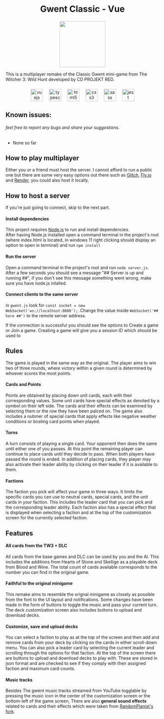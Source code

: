 <h1 align="center">Gwent Classic - Vue</h1>

###

<div align="center">
  <img height="150" src="https://user-images.githubusercontent.com/26311830/116256903-f1599b00-a7b6-11eb-84a1-16dcb5c9bfc6.jpg"  />
</div>

This is a multiplayer remake of the Classic Gwent mini-game from The Witcher 3: Wild Hunt developed by CD PROJEKT RED.

###

<div align="center">
  <img src="https://cdn.jsdelivr.net/gh/devicons/devicon/icons/vuejs/vuejs-original.svg" height="40" alt="vuejs logo"  />
  <img width="12" />
  <img src="https://cdn.jsdelivr.net/gh/devicons/devicon/icons/typescript/typescript-original.svg" height="40" alt="typescript logo"  />
  <img width="12" />
  <img src="https://cdn.jsdelivr.net/gh/devicons/devicon/icons/html5/html5-original.svg" height="40" alt="html5 logo"  />
  <img width="12" />
  <img src="https://cdn.jsdelivr.net/gh/devicons/devicon/icons/css3/css3-original.svg" height="40" alt="css3 logo"  />
  <img width="12" />
  <img src="https://cdn.jsdelivr.net/gh/devicons/devicon/icons/sass/sass-original.svg" height="40" alt="sass logo"  />
  <img width="12" />
  <img src="https://cdn.jsdelivr.net/gh/devicons/devicon/icons/jest/jest-plain.svg" height="40" alt="jest logo"  />
</div>

###

## Known issues:

###### feel free to report any bugs and share your suggestions.

<ul>
  <li>None so far</li>
</ul>

## How to play multiplayer

Either you or a friend must host the server. I cannot afford to run a public one but there are some very easy options out there such as [Glitch](https://glitch.com), [Fly.io](https://fly.io/docs/js/) and [Render](https://render.com/), you could also host it locally.

## How to host a server

If you're just going to connect, skip to the next part.

#### Install dependencies

This project requires [Node.js](https://nodejs.org/en/download) to run and install dependencies.<br> After having Node.js installed open a command terminal in the project's root (where index.html is located, in windows 11 right clicking should display an option to open in terminal) and run `npm install`

#### Run the server

Open a command terminal in the project's root and run `node server.js`. After a few seconds you should see a message "## Server is up and running ##", if you don't see this message something went wrong, make sure you have node.js intalled.

#### Connect clients to the same server

in `gwent.js` look for `const socket = new WebSocket('ws://localhost:8080');`. Change the value inside `WebSocket('## here ##')` to the remote server address.

If the connection is successful you should see the options to Create a game or Join a game. Creating a game will give you a session ID which should be used to

## Rules

The game is played in the same way as the original. The player aims to win two of three rounds, where victory within a given round is determined by whoever scores the most points.

#### Cards and Points

Points are obtained by placing down unit cards, each with their corresponding values. Some unit cards have special effects as denoted by a symbol on their left side. The cards and their effects can be examined by selecting them or the row they have been palced on. The game also includes a nubmer of special cards that apply effects like negative weather conditions or bosting card points when played.

#### Turns

A turn consists of playing a single card. Your opponent then does the same until either one of you passes. At this point the remaining player can continue to place cards until they decide to pass. When both players have passed the round is ended. In addition of placing cards, they player may also activate their leader ability by clicking on their leader if it is available to them.

#### Factions

The faction you pick will affect your game in three ways. It limits the specific cards you can use to neutral cards, special cards, and the unit cards in your faction. This includes the leader card that you can pick and the corresponding leader ability. Each faction also has a special effect that is displayed when selecting a faction and at the top of the customization screen for the currently selected faction.

## Features

#### All cards from the TW3 + DLC

All cards from the base games and DLC can be used by you and the AI. This includes the additions from Hearts of Stone and Skellige as a playable deck from Blood and Wine. The total count of cards available corresponds to the number you can find in the original game.

#### Faithful to the original minigame

This remake aims to resemble the orignal minigame as closely as possible from the font to the UI layout and notifications. Some changes have been made in the form of buttons to toggle the music and pass your current turn. The deck customization screen also includes buttons to upload and download decks.

#### Customize, save and upload decks

You can select a faction to play as at the top of the screen and then add and remove cards from your deck by clicking on the cards in either scroll-down menu. You can also pick a leader card by selecting the current leader and scrolling through the options for that faction. At the top of the screen there are buttons to upload and download decks to play with. These are stored in json format and are checked to see if they comply with their assigned faction and maximum card counts.

#### Music tracks

Besides The gwent music tracks streamed from YouTube togglable by pressing the music icon in the center of the customization screen or the bottom-left of the game screen, There are also **general sound effects** related to cards and their effects which were taken from [RandomPianist's fork](https://github.com/RandomPianist).
